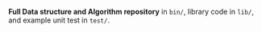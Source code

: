 **Full Data structure and Algorithm repository**
 in `bin/`, library code
in `lib/`, and example unit test in `test/`.

